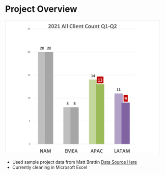 # Project Overview 
![chart](https://github.com/KarlNagy/excel/blob/main/charts/2021-all-client-volume_Q1-Q2.png?raw=true)
* Used sample project data from Matt Brattin
[Data Source Here](https://github.com/mattbrattin/Excel-for-Analytics)
* Currently cleaning in Microsoft Excel
